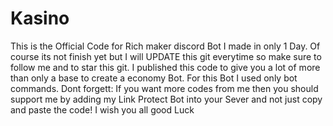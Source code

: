 # Kasino
This is the Official Code for Rich maker discord Bot I made in only 1 Day. Of course its not finish yet but I will UPDATE this git everytime so make sure to follow me and to star this git. I published this code to give you a lot of more than only a base to create a economy Bot. For this Bot I used only bot commands. Dont forgett: If you want more codes from me then you should support me by adding my Link Protect Bot into your Sever and not just copy and paste the code! I wish you all good Luck
